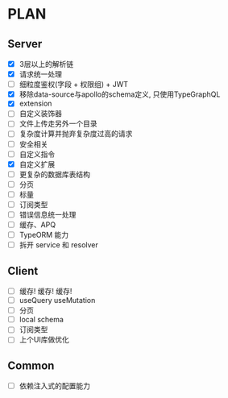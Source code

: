 # PLAN

## Server

- [x] 3层以上的解析链
- [x] 请求统一处理
- [ ] 细粒度鉴权(字段 + 权限组) + JWT
- [x] 移除data-source与apollo的schema定义, 只使用TypeGraphQL
- [x] extension
- [ ] 自定义装饰器
- [ ] 文件上传走另外一个目录
- [ ] 复杂度计算并抛弃复杂度过高的请求
- [ ] 安全相关
- [ ] 自定义指令
- [x] 自定义扩展
- [ ] 更复杂的数据库表结构
- [ ] 分页
- [ ] 标量
- [ ] 订阅类型
- [ ] 错误信息统一处理
- [ ] 缓存、APQ
- [ ] TypeORM 能力
- [ ] 拆开 service 和 resolver

## Client

- [ ] 缓存! 缓存! 缓存!
- [ ] useQuery useMutation
- [ ] 分页
- [ ] local schema
- [ ] 订阅类型
- [ ] 上个UI库做优化

## Common

- [ ] 依赖注入式的配置能力
